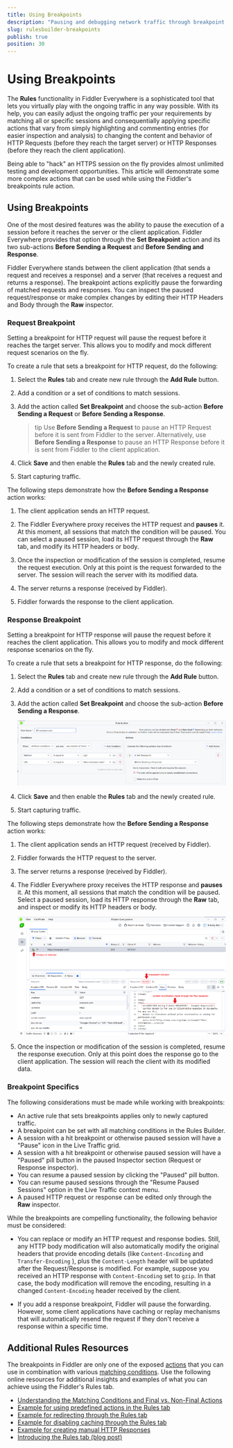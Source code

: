 ```yaml
---
title: Using Breakpoints
description: "Pausing and debugging network traffic through breakpoint actions in Fiddler Everywhere"
slug: rulesbuilder-breakpoints
publish: true
position: 30
---
```


# Using Breakpoints

The **Rules** functionality in Fiddler Everywhere is a sophisticated tool that lets you virtually play with the ongoing traffic in any way possible. With its help, you can easily adjust the ongoing traffic per your requirements by matching all or specific sessions and consequentially applying specific actions that vary from simply highlighting and commenting entries (for easier inspection and analysis) to changing the content and behavior of HTTP Requests (before they reach the target server) or HTTP Responses (before they reach the client application).

Being able to "hack" an HTTPS session on the fly provides almost unlimited testing and development opportunities. This article will demonstrate some more complex actions that can be used while using the Fiddler's breakpoints rule action.

## Using Breakpoints

One of the most desired features was the ability to pause the execution of a session before it reaches the server or the client application. Fiddler Everywhere provides that option through the **Set Breakpoint** action and its two sub-actions **Before Sending a Request** and **Before Sending and Response**.

Fiddler Everywhere stands between the client application (that sends a request and receives a response) and a server (that receives a request and returns a response). The breakpoint actions explicitly pause the forwarding of matched requests and responses. You can inspect the paused request/response or make complex changes by editing their HTTP Headers and Body through the **Raw** inspector.

### Request Breakpoint

Setting a breakpoint for HTTP request will pause the request before it reaches the target server. This allows you to modify and mock different request scenarios on the fly.

To create a rule that sets a breakpoint for HTTP request, do the following:

1. Select the **Rules** tab and create new rule through the **Add Rule** button.

1. Add a condition or a set of conditions to match sessions.

1. Add the action called **Set Breakpoint** and choose the sub-action **Before Sending a Request** or **Before Sending a Response**.

    >tip Use **Before Sending a Request** to pause an HTTP Request before it is sent from Fiddler to the server. Alternatively, use **Before Sending a Response** to pause an HTTP Response before it is sent from Fiddler to the client application.

1. Click **Save** and then enable the **Rules** tab and the newly created rule.

1. Start capturing traffic.

The following steps demonstrate how the **Before Sending a Response** action works:

1. The client application sends an HTTP request.

1. The Fiddler Everywhere proxy receives the HTTP request and **pauses** it. At this moment, all sessions that match the condition will be paused. You can select a paused session, load its HTTP request through the **Raw** tab, and modify its HTTP headers or body.

1. Once the inspection or modification of the session is completed, resume the request execution. Only at this point is the request forwarded to the server. The session will reach the server with its modified data.

1. The server returns a response (received by Fiddler).

1. Fiddler forwards the response to the client application.

### Response Breakpoint

Setting a breakpoint for HTTP response will pause the request before it reaches the client application. This allows you to modify and mock different response scenarios on the fly.

To create a rule that sets a breakpoint for HTTP response, do the following:

1. Select the **Rules** tab and create new rule through the **Add Rule** button.

1. Add a condition or a set of conditions to match sessions.

1. Add the action called **Set Breakpoint** and choose the sub-action **Before Sending a Response**.

    ![Creating response breakpoint](../images/rules/creating-response-breakpoint.png)

1. Click **Save** and then enable the **Rules** tab and the newly created rule.

1. Start capturing traffic.

The following steps demonstrate how the **Before Sending a Response** action works:

1. The client application sends an HTTP request (received by Fiddler).

1. Fiddler forwards the HTTP request to the server.

1. The server returns a response (received by Fiddler).

1. The Fiddler Everywhere proxy receives the HTTP response and **pauses** it. At this moment, all sessions that match the condition will be paused. Select a paused session, load its HTTP response through the **Raw** tab, and inspect or modify its HTTP headers or body.

    ![Paused session with request response](../images/rules/advanced-rules-response-breakpoint.png)

1. Once the inspection or modification of the session is completed, resume the response execution. Only at this point does the response go to the client application. The session will reach the client with its modified data.

### Breakpoint Specifics

The following considerations must be made while working with breakpoints:

- An active rule that sets breakpoints applies only to newly captured traffic.
- A breakpoint can be set with all matching conditions in the Rules Builder.
- A session with a hit breakpoint or otherwise paused session will have a "Pause" icon in the Live Traffic grid.
- A session with a hit breakpoint or otherwise paused session will have a "Paused" pill button in the paused Inspector section (Request or Response inspector).
- You can resume a paused session by clicking the "Paused" pill button.
- You can resume paused sessions through the "Resume Paused Sessions" option in the Live Traffic context menu.
- A paused HTTP request or response can be edited only through the **Raw** inspector.

While the breakpoints are compelling functionality,  the following behavior must be considered:

- You can replace or modify an HTTP request and response bodies. Still, any HTTP body modification will also automatically modify the original headers that provide encoding details (like `Content-Encoding` and `Transfer-Encoding` ), plus the `Content-Length` header will be updated after the Request/Response is modified. For example, suppose you received an HTTP response with `Content-Encoding` set to `gzip`. In that case, the body modification will remove the encoding, resulting in a changed `Content-Encoding` header received by the client.

- If you add a response breakpoint, Fiddler will pause the forwarding. However, some client applications have caching or replay mechanisms that will automatically resend the request if they don't receive a response within a specific time.

## Additional Rules Resources

The breakpoints in Fiddler are only one of the exposed [actions](slug://fiddler-rules-actions#actions) that you can use in combination with various [matching conditions](slug://fiddler-rules-actions#conditions). Use the following online resources for additional insights and examples of what you can achieve using the Fiddler's Rules tab.

- [Understanding the Matching Conditions and Final vs. Non-Final Actions](slug://fiddler-rules-actions)
- [Example for using predefined actions in the Rules tab](slug://fiddler-ar-actions)
- [Example for redirecting through the Rules tab](slug://rulesbuilder-redirect-traffic)
- [Example for disabling caching through the Rules tab](slug://rule-disable-caching)
- [Example for creating manual HTTP Responses](slug://using-custom-responses)
- [Introducing the Rules tab (blog post)](https://www.telerik.com/blogs/introducing-new-rule-builder-fiddler-everywhere)